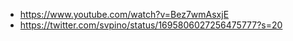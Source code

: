 - https://www.youtube.com/watch?v=Bez7wmAsxjE
- https://twitter.com/svpino/status/1695806027256475777?s=20